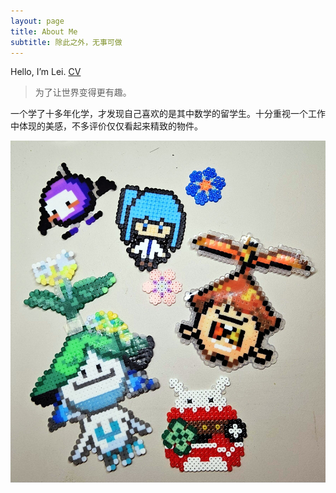 ```yaml
---
layout: page
title: About Me
subtitle: 除此之外，无事可做
---
```


Hello, I’m Lei. [CV](/files/LEI%20resume.pdf)

> 为了让世界变得更有趣。

一个学了十多年化学，才发现自己喜欢的是其中数学的留学生。十分重视一个工作中体现的美感，不多评价仅仅看起来精致的物件。

![](\img\beads2.jpg)













